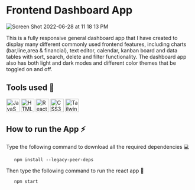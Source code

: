 # Frontend Dashboard App
![Screen Shot 2022-06-28 at 11 18 13 PM](https://user-images.githubusercontent.com/80611715/176357399-a5780799-018a-4a00-a5dd-1e4f64b2b647.png)

This is a fully responsive general dashboard app that I have created to display many different commonly used frontend features, including charts (bar,line,area & financial), text editor, calendar, kanban board and data tables with sort, search, delete and filter functionality. The dashboard app also has both light and dark modes and different color themes that be toggled on and off.



## Tools used :wrench:
<p align="left"> <a href="https://developer.mozilla.org/en-US/docs/Web/JavaScript" target="_blank" rel="noreferrer"><img src="https://raw.githubusercontent.com/danielcranney/readme-generator/main/public/icons/skills/javascript-colored.svg" width="36" height="36" alt="JavaScript" /></a> <a href="https://developer.mozilla.org/en-US/docs/Glossary/HTML5" target="_blank" rel="noreferrer"><img src="https://raw.githubusercontent.com/danielcranney/readme-generator/main/public/icons/skills/html5-colored.svg" width="36" height="36" alt="HTML5" /></a> <a href="https://reactjs.org/" target="_blank" rel="noreferrer"><img src="https://raw.githubusercontent.com/danielcranney/readme-generator/main/public/icons/skills/react-colored.svg" width="36" height="36" alt="React" /></a> <a href="https://www.w3.org/TR/CSS/#css" target="_blank" rel="noreferrer"><img src="https://raw.githubusercontent.com/danielcranney/readme-generator/main/public/icons/skills/css3-colored.svg" width="36" height="36" alt="CSS3" /></a> <a href="https://tailwindcss.com/" target="_blank" rel="noreferrer"><img src="https://raw.githubusercontent.com/danielcranney/readme-generator/main/public/icons/skills/tailwindcss-colored.svg" width="36" height="36" alt="TailwindCSS" /></a> </p>

## How to run the App ⚡

Type the following command to download all the required dependencies 💻
 ```
    npm install --legacy-peer-deps
 ```

Then type the following command to run the react app 🚀
 ```
    npm start
 ```
 
